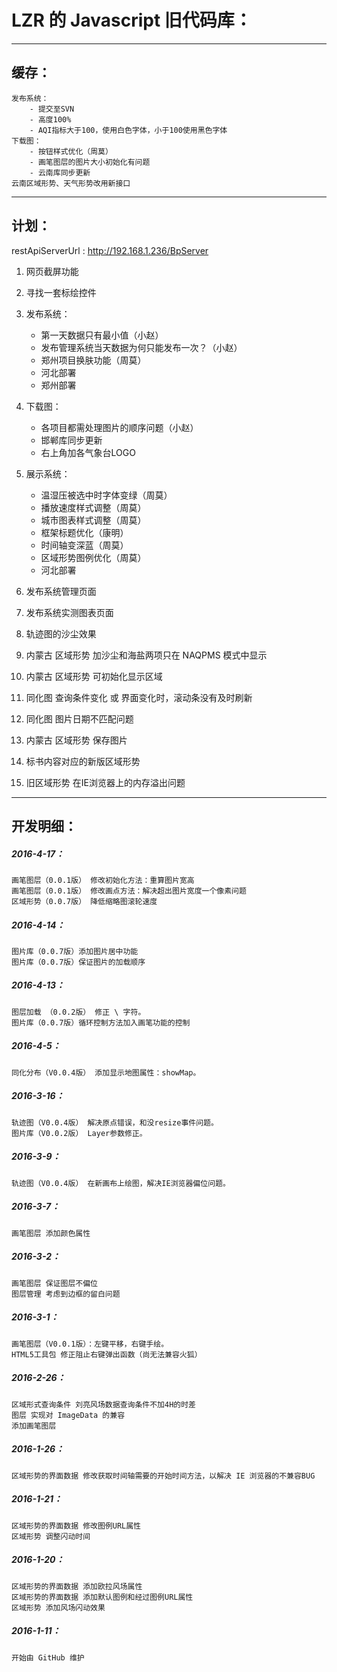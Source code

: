 LZR 的 Javascript 旧代码库：
===========

***

缓存：
---------------------

	发布系统：
		- 提交至SVN
		- 高度100%
		- AQI指标大于100，使用白色字体，小于100使用黑色字体
	下载图：
		- 按钮样式优化（周莫）
		- 画笔图层的图片大小初始化有问题
		- 云南库同步更新
	云南区域形势、天气形势改用新接口

***

计划：
---------------------
restApiServerUrl : http://192.168.1.236/BpServer

1. 网页截屏功能
1. 寻找一套标绘控件
1. 发布系统：
	- 第一天数据只有最小值（小赵）
	- 发布管理系统当天数据为何只能发布一次？（小赵）
	- 郑州项目换肤功能（周莫）
	- 河北部署
	- 郑州部署
1. 下载图：
	- 各项目都需处理图片的顺序问题（小赵）
	- 邯郸库同步更新
	- 右上角加各气象台LOGO
1. 展示系统：
	- 温湿压被选中时字体变绿（周莫）
	- 播放速度样式调整（周莫）
	- 城市图表样式调整（周莫）
	- 框架标题优化（康明）
	- 时间轴变深蓝（周莫）
	- 区域形势图例优化（周莫）
	- 河北部署

1. 发布系统管理页面
1. 发布系统实测图表页面
1. 轨迹图的沙尘效果

1. 内蒙古 区域形势 加沙尘和海盐两项只在 NAQPMS 模式中显示
1. 内蒙古 区域形势 可初始化显示区域
1. 同化图 查询条件变化 或 界面变化时，滚动条没有及时刷新
1. 同化图 图片日期不匹配问题

1. 内蒙古 区域形势 保存图片

1. 标书内容对应的新版区域形势

1. 旧区域形势 在IE浏览器上的内存溢出问题

***




开发明细：
---------------------

##### 2016-4-17：
	画笔图层（0.0.1版） 修改初始化方法：重算图片宽高
	画笔图层（0.0.1版） 修改画点方法：解决超出图片宽度一个像素问题
	区域形势（0.0.7版） 降低缩略图滚轮速度

##### 2016-4-14：
	图片库（0.0.7版）添加图片居中功能
	图片库（0.0.7版）保证图片的加载顺序

##### 2016-4-13：
	图层加载 （0.0.2版） 修正 \ 字符。
	图片库（0.0.7版）循环控制方法加入画笔功能的控制

##### 2016-4-5：
	同化分布（V0.0.4版） 添加显示地图属性：showMap。

##### 2016-3-16：
	轨迹图（V0.0.4版） 解决原点错误，和没resize事件问题。
	图片库（V0.0.2版） Layer参数修正。

##### 2016-3-9：
	轨迹图（V0.0.4版） 在新画布上绘图，解决IE浏览器偏位问题。

##### 2016-3-7：
	画笔图层 添加颜色属性

##### 2016-3-2：
	画笔图层 保证图层不偏位
	图层管理 考虑到边框的留白问题

##### 2016-3-1：
	画笔图层（V0.0.1版）：左键平移，右键手绘。
	HTML5工具包 修正阻止右键弹出函数（尚无法兼容火狐）

##### 2016-2-26：
	区域形式查询条件 刘亮风场数据查询条件不加4H的时差
	图层 实现对 ImageData 的兼容
	添加画笔图层

##### 2016-1-26：
	区域形势的界面数据 修改获取时间轴需要的开始时间方法，以解决 IE 浏览器的不兼容BUG

##### 2016-1-21：
	区域形势的界面数据 修改图例URL属性
	区域形势 调整闪动时间

##### 2016-1-20：
	区域形势的界面数据 添加欧拉风场属性
	区域形势的界面数据 添加默认图例和经过图例URL属性
	区域形势 添加风场闪动效果

##### 2016-1-11：
	开始由 GitHub 维护
